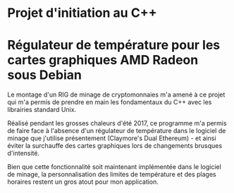 # Projet d'initiation au C++
# Régulateur de température pour les cartes graphiques AMD Radeon sous Debian

Le montage d'un RIG de minage de cryptomonnaies m'a amené à ce projet qui m'a permis de prendre en main les fondamentaux du C++ avec les librairies standard Unix. 

Réalisé pendant les grosses chaleurs d'été 2017, ce programme m'a permis de faire face à l'absence d'un régulateur de température dans le logiciel de minage que j'utilise présentement (Claymore's Dual Ethereum) - et ainsi éviter la surchauffe des cartes graphiques lors de changements brusques d'intensité.

Bien que cette fonctionnalité soit maintenant implémentée dans le logiciel de minage, la personnalisation des limites de température et des plages horaires restent un gros atout pour mon application.
